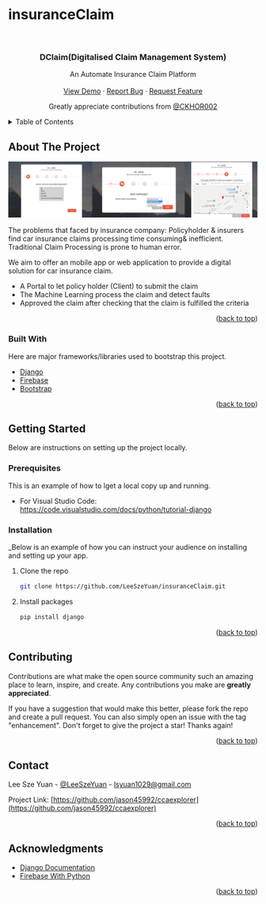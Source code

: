 # insuranceClaim


<div id="top"></div>

<!-- PROJECT SHIELDS -->
<!-- [![Contributors][contributors-shield]][contributors-url]
[![Forks][forks-shield]][forks-url]
[![Stargazers][stars-shield]][stars-url]
[![Issues][issues-shield]][issues-url]
[![LinkedIn][linkedin-shield]][linkedin-url]
 -->


<br />
<div align="center">


  <h3 align="center">DClaim(Digitalised Claim Management System)</h3>

  <p align="center">
    An Automate Insurance Claim Platform 
    <br />
    <br />
    <a href="https://github.com/LeeSzeYuan/insuranceClaim">View Demo</a>
    ·
    <a href="https://github.com/LeeSzeYuan/insuranceClaim/issues">Report Bug</a>
    ·
    <a href="https://github.com/LeeSzeYuan/insuranceClaim/issues">Request Feature</a>
  </p>
  <p align="center">
    Greatly appreciate contributions from <a href="https://github.com/CKHOR002">@CKHOR002</a>
  </p>
  </p>
</div>



<!-- TABLE OF CONTENTS -->
<details>
  <summary>Table of Contents</summary>
  <ol>
    <li>
      <a href="#about-the-project">About The Project</a>
      <ul>
        <li><a href="#built-with">Built With</a></li>
      </ul>
    </li>
    <li>
      <a href="#getting-started">Getting Started</a>
      <ul>
        <li><a href="#prerequisites">Prerequisites</a></li>
        <li><a href="#installation">Installation</a></li>
      </ul>
    </li>
    <li><a href="#contributing">Contributing</a></li>
    <li><a href="#contact">Contact</a></li>
    <li><a href="#acknowledgments">Acknowledgments</a></li>
  </ol>
</details>



<!-- ABOUT THE PROJECT -->
## About The Project

<!-- [![Product Name Screen Shot][product-screenshot]](https://example.com) -->
   <img src="Screenshot 2022-03-26 at 12.44.37 AM.png">





The problems that faced by insurance company:
Policyholder & insurers find car insurance claims processing time consuming& inefficient.
Traditional Claim Processing is prone to human error.



We aim to offer an mobile app or web application to provide a digital solution for car insurance claim.
* A Portal to let policy holder (Client) to submit the claim 
* The Machine Learning process the claim and detect faults 
* Approved the claim after checking that the claim is fulfilled the criteria



<p align="right">(<a href="#top">back to top</a>)</p>


### Built With

Here are major frameworks/libraries used to bootstrap this project.

* [Django](https://www.djangoproject.com/)
* [Firebase](https://firebase.google.com/)
* [Bootstrap](https://getbootstrap.com/)

<p align="right">(<a href="#top">back to top</a>)</p>



<!-- GETTING STARTED -->
## Getting Started

Below are instructions on setting up the project locally.

### Prerequisites

This is an example of how to lget a local copy up and running.

* For Visual Studio Code: https://code.visualstudio.com/docs/python/tutorial-django

### Installation

_Below is an example of how you can instruct your audience on installing and setting up your app.
1. Clone the repo
   ```sh
   git clone https://github.com/LeeSzeYuan/insuranceClaim.git
   ```
3. Install packages
   ```sh
   pip install django
   ```

<p align="right">(<a href="#top">back to top</a>)</p>



<!-- CONTRIBUTING -->
## Contributing

Contributions are what make the open source community such an amazing place to learn, inspire, and create. Any contributions you make are **greatly appreciated**.

If you have a suggestion that would make this better, please fork the repo and create a pull request. You can also simply open an issue with the tag "enhancement".
Don't forget to give the project a star! Thanks again!

<p align="right">(<a href="#top">back to top</a>)</p>



<!-- CONTACT -->
## Contact

Lee Sze Yuan - [@LeeSzeYuan](https://www.linkedin.com/in/sze-yuan-lee/) - lsyuan1029@gmail.com

Project Link: [https://github.com/jason45992/ccaexplorer](https://github.com/jason45992/ccaexplorer)

<p align="right">(<a href="#top">back to top</a>)</p>



<!-- ACKNOWLEDGMENTS -->
## Acknowledgments

* [Django Documentation](https://docs.djangoproject.com/en/4.0/)
* [Firebase With Python](https://firebase.google.com/docs/reference/admin/python)


<p align="right">(<a href="#top">back to top</a>)</p>



<!-- MARKDOWN LINKS & IMAGES -->
<!-- https://www.markdownguide.org/basic-syntax/#reference-style-links -->
[contributors-shield]: https://img.shields.io/github/contributors/othneildrew/Best-README-Template.svg?style=for-the-badge
[contributors-url]: https://github.com/LeeSzeYuan/insuranceClaim/graphs/contributors
[forks-shield]: https://img.shields.io/github/forks/othneildrew/Best-README-Template.svg?style=for-the-badge
[forks-url]: https://github.com/LeeSzeYuan/insuranceClaim/network/members
[stars-shield]: https://img.shields.io/github/stars/othneildrew/Best-README-Template.svg?style=for-the-badge
[issues-shield]: https://img.shields.io/github/issues/othneildrew/Best-README-Template.svg?style=for-the-badge
[issues-url]: https://github.com/LeeSzeYuan/insuranceClaim/issues
[license-shield]: https://img.shields.io/github/license/othneildrew/Best-README-Template.svg?style=for-the-badge
[linkedin-shield]: https://img.shields.io/badge/-LinkedIn-black.svg?style=for-the-badge&logo=linkedin&colorB=555
[linkedin-url]: https://www.linkedin.com/in/sze-yuan-lee/


